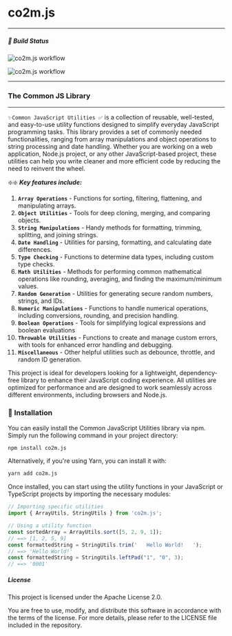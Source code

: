 # co2m.js
___
##### 🚦 Build Status
![co2m.js workflow](https://github.com/nivekalara237/co2mjs/actions/workflows/cicd-pipeline.yml/badge.svg?branch=master)

![co2m.js workflow](https://github.com/nivekalara237/co2mjs/actions/workflows/release.yml/badge.svg?branch=master)
___

### The Common JS Library
___


`✨Common JavaScript Utilities ✅` is a collection of reusable, well-tested, and easy-to-use utility functions designed to simplify everyday JavaScript programming tasks. This library provides a set of commonly needed functionalities, ranging from array manipulations and object operations to string processing and date handling. Whether you are working on a web application, Node.js project, or any other JavaScript-based project, these utilities can help you write cleaner and more efficient code by reducing the need to reinvent the wheel.

❇️❇️ ___Key features include:___

1. __`Array Operations`__ - Functions for sorting, filtering, flattening, and manipulating arrays.
2. __`Object Utilities`__ - Tools for deep cloning, merging, and comparing objects.
3. __`String Manipulations`__ - Handy methods for formatting, trimming, splitting, and joining strings.
4. __`Date Handling`__ - Utilities for parsing, formatting, and calculating date differences.
5. __`Type Checking`__ - Functions to determine data types, including custom type checks.
6. __`Math Utilities`__ - Methods for performing common mathematical operations like rounding, averaging, and finding the maximum/minimum values.
7. __`Random Generation`__ - Utilities for generating secure random numbers, strings, and IDs. 
8. __`Numeric Manipulations`__ - Functions to handle numerical operations, including conversions, rounding, and precision handling. 
9. __`Boolean Operations`__ - Tools for simplifying logical expressions and boolean evaluations
10. __`Throwable Utilities`__ - Functions to create and manage custom errors, with tools for enhanced error handling and debugging.
11. __`Miscellaneous`__ - Other helpful utilities such as debounce, throttle, and random ID generation.

This project is ideal for developers looking for a lightweight, dependency-free library to enhance their JavaScript coding experience. All utilities are optimized for performance and are designed to work seamlessly across different environments, including browsers and Node.js.


### 🚀 Installation

You can easily install the Common JavaScript Utilities library via npm. Simply run the following command in your project directory:

```bash
npm install co2m.js
```
Alternatively, if you're using Yarn, you can install it with:

```bash
yarn add co2m.js
```

Once installed, you can start using the utility functions in your JavaScript or TypeScript projects by importing the necessary modules:

```js
// Importing specific utilities
import { ArrayUtils, StringUtils } from 'co2m.js';

// Using a utility function
const sortedArray = ArrayUtils.sort([5, 2, 9, 1]);
// ==> [1, 2, 5, 9]
const formattedString = StringUtils.trim('   Hello World!   ');
// ==> 'Hello World!'
const formattedString = StringUtils.leftPad("1", "0", 3);
// ==> '0001'
```

##### License
This project is licensed under the Apache License 2.0.

You are free to use, modify, and distribute this software in accordance with the terms of the license. For more details, please refer to the LICENSE file included in the repository.